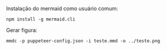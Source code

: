 Instalação do mermaid como usuário comum:

    npm install -g mermaid.cli

Gerar figura:

    mmdc -p puppeteer-config.json -i teste.mmd -o ../teste.png

